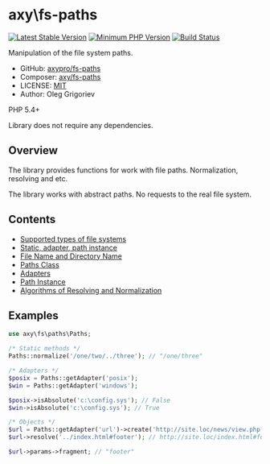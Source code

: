 # axy\fs-paths

[![Latest Stable Version](https://img.shields.io/packagist/v/axy/fs-paths.svg?style=flat-square)](https://packagist.org/packages/axy/fs-paths)
[![Minimum PHP Version](https://img.shields.io/badge/php-%3E%3D%205.4-8892BF.svg?style=flat-square)](https://php.net/)
[![Build Status](https://img.shields.io/travis/axypro/fs-paths/master.svg?style=flat-square)](https://travis-ci.org/axypro/fs-paths)

Manipulation of the file system paths.

* GitHub: [axypro/fs-paths](https://github.com/axypro/fs-paths)
* Composer: [axy/fs-paths](https://packagist.org/packages/axy/fs-paths)
* LICENSE: [MIT](LICENSE)
* Author: Oleg Grigoriev

PHP 5.4+

Library does not require any dependencies.

## Overview

The library provides functions for work with file paths.
Normalization, resolving and etc.

The library works with abstract paths.
No requests to the real file system.

## Contents

* [Supported types of file systems](doc/types.md)
* [Static, adapter, path instance](doc/features.md)
* [File Name and Directory Name](doc/dirname.md)
* [Paths Class](doc/Paths.md)
* [Adapters](doc/adapters.md)
* [Path Instance](doc/path.md)
* [Algorithms of Resolving and Normalization](doc/resolve.md)

## Examples

```php
use axy\fs\paths\Paths;

/* Static methods */
Paths::normalize('/one/two/../three'); // "/one/three"

/* Adapters */
$posix = Paths::getAdapter('posix');
$win = Paths::getAdapter('windows');

$posix->isAbsolute('c:\config.sys'); // False
$win->isAbsolute('c:\config.sys'); // True

/* Objects */
$url = Paths::getAdapter('url')->create('http://site.loc/news/view.php?id=10');
$url->resolve('../index.html#footer'); // http://site.loc/index.html#footer

$url->params->fragment; // "footer"
```


